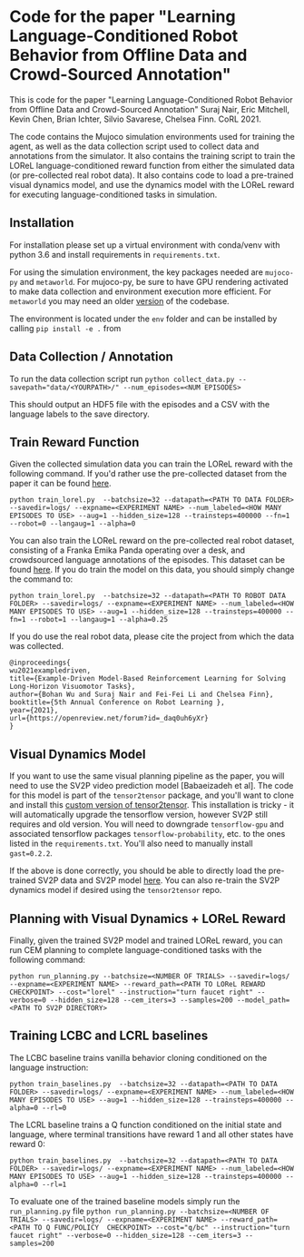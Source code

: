 # Code for the paper "Learning Language-Conditioned Robot Behavior from Offline Data and Crowd-Sourced Annotation"

This is code for the paper "Learning Language-Conditioned Robot Behavior from Offline Data and Crowd-Sourced Annotation" Suraj Nair, Eric Mitchell, Kevin Chen, Brian Ichter, Silvio Savarese, Chelsea Finn. CoRL 2021.

The code contains the Mujoco simulation environments used for training the agent, as well as the data collection script used to collect data and annotations from the simulator. It also contains the training script to train the LOReL language-conditioned reward function from either the simulated data (or pre-collected real robot data). It also contains code to load a pre-trained visual dynamics model, and use the dynamics model with the LOReL reward for executing language-conditioned tasks in simulation.

## Installation

For installation please set up a virtual environment with conda/venv with python 3.6 and install requirements in `requirements.txt`.

For using the simulation environment, the key packages needed are `mujoco-py` and `metaworld`. For mujoco-py, be sure to have GPU rendering activated to make data collection and environment execution more efficient. For `metaworld` you may need an older [version](https://github.com/rlworkgroup/metaworld/tree/b016e6a25e485f1ffa8ccbf52df54ac204a81f31) of the codebase.

The environment is located under the `env` folder and can be installed by calling `pip install -e .` from 

## Data Collection / Annotation

To run the data collection script run
`python collect_data.py --savepath="data/<YOURPATH>/" --num_episodes=<NUM EPISODES>`

This should output an HDF5 file with the episodes and a CSV with the language labels to the save directory.

## Train Reward Function

Given the collected simulation data you can train the LOReL reward with the following command. If you'd rather use the pre-collected dataset from the paper it can be found [here](https://drive.google.com/file/d/1pLnctqkOzyWZa1F1zTFqkNgUzSkUCtEv/view?usp=sharing).

`python train_lorel.py  --batchsize=32 --datapath=<PATH TO DATA FOLDER> --savedir=logs/ --expname=<EXPERIMENT NAME> --num_labeled=<HOW MANY EPISODES TO USE> --aug=1 --hidden_size=128 --trainsteps=400000 --fn=1 --robot=0 --langaug=1 --alpha=0`

You can also train the LOReL reward on the pre-collected real robot dataset, consisting of a Franka Emika Panda operating over a desk, and crowdsourced language annotations of the episodes. This dataset can be found [here](https://drive.google.com/file/d/1r3lkVsGdLdxf3dr7HdhW_IPTR0wEDhEp/view?usp=sharing). If you do train the model on this data, you should simply change the command to:

`python train_lorel.py  --batchsize=32 --datapath=<PATH TO ROBOT DATA FOLDER> --savedir=logs/ --expname=<EXPERIMENT NAME> --num_labeled=<HOW MANY EPISODES TO USE> --aug=1 --hidden_size=128 --trainsteps=400000 --fn=1 --robot=1 --langaug=1 --alpha=0.25`

If you do use the real robot data, please cite the project from which the data was collected.
```
@inproceedings{
wu2021exampledriven,
title={Example-Driven Model-Based Reinforcement Learning for Solving Long-Horizon Visuomotor Tasks},
author={Bohan Wu and Suraj Nair and Fei-Fei Li and Chelsea Finn},
booktitle={5th Annual Conference on Robot Learning },
year={2021},
url={https://openreview.net/forum?id=_daq0uh6yXr}
}
```

## Visual Dynamics Model

If you want to use the same visual planning pipeline as the paper, you will need to use the SV2P video prediction model [Babaeizadeh et al]. The code for this model is part of the `tensor2tensor` package, and you'll want to clone and install this [custom version of tensor2tensor](https://github.com/suraj-nair-1/tensor2tensor). This installation is tricky - it will automatically upgrade the tensorflow version, however SV2P still requires and old version. You will need to downgrade `tensorflow-gpu` and associated tensorflow packages `tensorflow-probability`, etc. to the ones listed in the `requirements.txt`. You'll also need to manually install `gast=0.2.2`. 

If the above is done correctly, you should be able to directly load the pre-trained SV2P data and SV2P model [here](https://drive.google.com/file/d/1hKbju9QSxYJbk5Ee3rnJif2VtWU-Vid-/view?usp=sharing). You can also re-train the SV2P dynamics model if desired using the `tensor2tensor` repo. 

## Planning with Visual Dynamics + LOReL Reward

Finally, given the trained SV2P model and trained LOReL reward, you can run CEM planning to complete language-conditioned tasks with the following command:

`python run_planning.py --batchsize=<NUMBER OF TRIALS> --savedir=logs/ --expname=<EXPERIMENT NAME> --reward_path=<PATH TO LOReL REWARD CHECKPOINT> --cost="lorel" --instruction="turn faucet right" --verbose=0 --hidden_size=128 --cem_iters=3 --samples=200 --model_path=<PATH TO SV2P DIRECTORY>`

## Training LCBC and LCRL baselines

The LCBC baseline trains vanilla behavior cloning conditioned on the language instruction:

`python train_baselines.py  --batchsize=32 --datapath=<PATH TO DATA FOLDER> --savedir=logs/ --expname=<EXPERIMENT NAME> --num_labeled=<HOW MANY EPISODES TO USE> --aug=1 --hidden_size=128 --trainsteps=400000 --alpha=0 --rl=0`

The LCRL baseline trains a Q function conditioned on the initial state and language, where terminal transitions have reward 1 and all other states have reward 0:

`python train_baselines.py  --batchsize=32 --datapath=<PATH TO DATA FOLDER> --savedir=logs/ --expname=<EXPERIMENT NAME> --num_labeled=<HOW MANY EPISODES TO USE> --aug=1 --hidden_size=128 --trainsteps=400000 --alpha=0 --rl=1`

To evaluate one of the trained baseline models simply run the `run_planning.py` file
`python run_planning.py --batchsize=<NUMBER OF TRIALS> --savedir=logs/ --expname=<EXPERIMENT NAME> --reward_path=<PATH TO Q FUNC/POLICY  CHECKPOINT> --cost="q/bc" --instruction="turn faucet right" --verbose=0 --hidden_size=128 --cem_iters=3 --samples=200`



